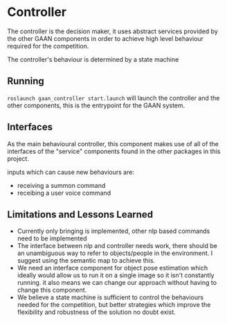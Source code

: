 # Controller

The controller is the decision maker, it uses abstract services provided by the other GAAN components in order to achieve high level behaviour required for the competition.

The controller's behaviour is determined by a state machine

## Running

``roslaunch gaan_controller start.launch`` will launch the controller and the other components, this is the entrypoint for the GAAN system. 

## Interfaces

As the main behavioural controller, this component makes use of all of the interfaces of the "service" components found in the other packages in this project.

inputs which can cause new behaviours are:

- receiving a summon command
- receibing a user voice command

## Limitations and Lessons Learned

- Currently only bringing is implemented, other nlp based commands need to be implemented
- The interface between nlp and controller needs work, there should be an unambiguous way to refer to objects/people in the environment. I suggest using the semantic map to achieve this.
- We need an interface component for object pose estimation which ideally would allow us to run it on a single image so it isn't constantly running. it also means we can change our approach without having to change this component.
- We believe a state machine is sufficient to control the behaviours needed for the competition, but better strategies which improve the flexibility and robustness of the solution no doubt exist.